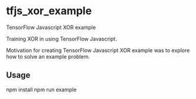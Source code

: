 # tfjs_xor_example

TensorFlow Javascript XOR example

Training XOR in using TensorFlow Javascript.

Motivation for creating TensorFlow Javascript XOR example was to explore how to solve an example problem.

## Usage

npm install
npm run example
